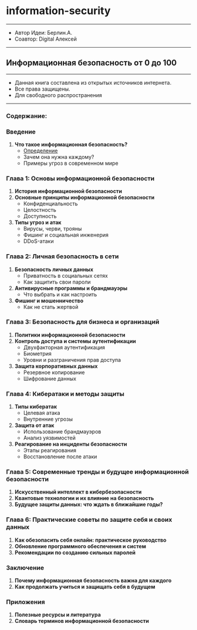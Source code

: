 # information-security
***
 - Автор Идеи: Берлин.А.
 - Соавтор: Digital Алексей 
***
## Информационная безопасность от 0 до 100
***
- Данная книга составлена из открытых источников интернета.
- Все права защищены.
- Для свободного распространения
***

### Содержание:

### Введение
1. **Что такое информационная безопасность?**
   - [Определение](1.md)
   - Зачем она нужна каждому?
   - Примеры угроз в современном мире

### Глава 1: Основы информационной безопасности
1. **История информационной безопасности**
2. **Основные принципы информационной безопасности**
   - Конфиденциальность
   - Целостность
   - Доступность
3. **Типы угроз и атак**
   - Вирусы, черви, трояны
   - Фишинг и социальная инженерия
   - DDoS-атаки

### Глава 2: Личная безопасность в сети
1. **Безопасность личных данных**
   - Приватность в социальных сетях
   - Как защитить свои пароли
2. **Антивирусные программы и брандмауэры**
   - Что выбрать и как настроить
3. **Фишинг и мошенничество**
   - Как не стать жертвой

### Глава 3: Безопасность для бизнеса и организаций
1. **Политики информационной безопасности**
2. **Контроль доступа и системы аутентификации**
   - Двухфакторная аутентификация
   - Биометрия
   - Уровни и разграничения прав доступа
3. **Защита корпоративных данных**
   - Резервное копирование
   - Шифрование данных

### Глава 4: Кибератаки и методы защиты
1. **Типы кибератак**
   - Целевая атака
   - Внутренние угрозы
2. **Защита от атак**
   - Использование брандмауэров
   - Анализ уязвимостей
3. **Реагирование на инциденты безопасности**
   - Этапы реагирования
   - Восстановление после атаки

### Глава 5: Современные тренды и будущее информационной безопасности
1. **Искусственный интеллект в кибербезопасности**
2. **Квантовые технологии и их влияние на безопасность**
3. **Будущее защиты данных: что ждать в ближайшие годы?**

### Глава 6: Практические советы по защите себя и своих данных
1. **Как обезопасить себя онлайн: практическое руководство**
2. **Обновление программного обеспечения и систем**
3. **Рекомендации по созданию сильных паролей**

### Заключение
1. **Почему информационная безопасность важна для каждого**
2. **Как продолжать учиться и защищать себя в будущем**

### Приложения
1. **Полезные ресурсы и литература**
2. **Словарь терминов информационной безопасности**
   

